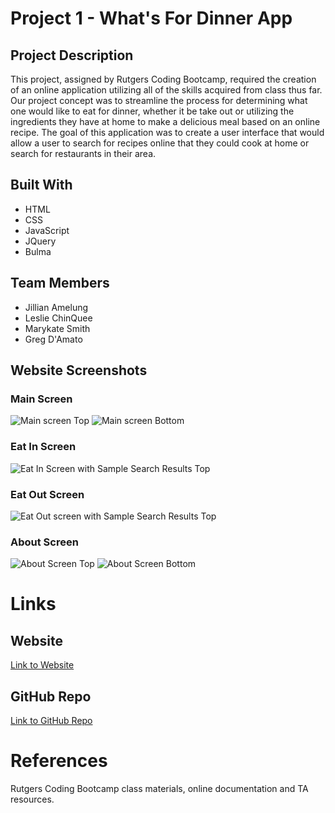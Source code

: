 # Project 1 - What's For Dinner App

## Project Description
This project, assigned by Rutgers Coding Bootcamp, required the creation of an online application utilizing all of the skills acquired from class thus far. Our project concept was to streamline the process for determining what one would like to eat for dinner, whether it be take out or utilizing the ingredients they have at home to make a delicious meal based on an online recipe. The goal of this application was to create a user interface that would allow a user to search for recipes online that they could cook at home or search for restaurants in their area.

## Built With
* HTML
* CSS
* JavaScript
* JQuery
* Bulma

## Team Members
* Jillian Amelung
* Leslie ChinQuee
* Marykate Smith
* Greg D'Amato

## Website Screenshots
### Main Screen
![Main screen Top](https://user-images.githubusercontent.com/81491306/120937465-8ebfbd00-c6db-11eb-8960-d66a85697596.JPG)
![Main screen Bottom](https://user-images.githubusercontent.com/81491306/120937475-9e3f0600-c6db-11eb-8bd2-f22a1acd94e5.JPG)

### Eat In Screen
![Eat In Screen with Sample Search Results Top](https://user-images.githubusercontent.com/81491306/120943563-ae67dd00-c6fd-11eb-9d2f-3de525bc9783.JPG)

### Eat Out Screen
![Eat Out screen with Sample Search Results Top](https://user-images.githubusercontent.com/81491306/120943572-bc1d6280-c6fd-11eb-909c-327aa9d956a3.JPG)

### About Screen
![About Screen Top](https://user-images.githubusercontent.com/81491306/120933212-1949f180-c6c7-11eb-9126-cfbc8080b8b0.JPG)
![About Screen Bottom](https://user-images.githubusercontent.com/81491306/120933381-e8b68780-c6c7-11eb-9b54-479be74ba6b7.JPG)

# Links
## Website
[Link to Website](https://jilliana328.github.io/whats-for-dinner/)

## GitHub Repo
[Link to GitHub Repo](https://github.com/JillianA328/whats-for-dinner)

# References
Rutgers Coding Bootcamp class materials, online documentation and TA resources.